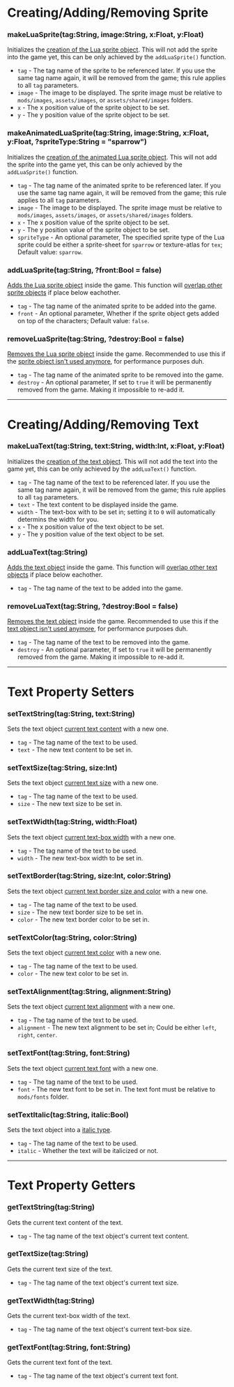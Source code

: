 # Creating/Adding/Removing Sprite
### makeLuaSprite(tag:String, image:String, x:Float, y:Float)
Initializes the <ins>creation of the Lua sprite object</ins>. This will not add the sprite into the game yet, this can be only achieved by the `addLuaSprite()` function.

- `tag` - The tag name of the sprite to be referenced later. If you use the same tag name again, it will be removed from the game; this rule applies to all `tag` parameters.
- `image` - The image to be displayed. The sprite image must be relative to `mods/images`, `assets/images`, or `assets/shared/images` folders.
- `x` - The x position value of the sprite object to be set.
- `y` - The y position value of the sprite object to be set.

### makeAnimatedLuaSprite(tag:String, image:String, x:Float, y:Float, ?spriteType:String = "sparrow")
Initializes the <ins>creation of the animated Lua sprite object</ins>. This will not add the sprite into the game yet, this can be only achieved by the `addLuaSprite()` function.

- `tag` - The tag name of the animated sprite to be referenced later. If you use the same tag name again, it will be removed from the game; this rule applies to all `tag` parameters.
- `image` - The image to be displayed. The sprite image must be relative to `mods/images`, `assets/images`, or `assets/shared/images` folders.
- `x` - The x position value of the sprite object to be set.
- `y` - The y position value of the sprite object to be set.
- `spriteType` - An optional parameter, The specified sprite type of the Lua sprite could be either a sprite-sheet for `sparrow` or texture-atlas for `tex`; Default value: `sparrow`.

### addLuaSprite(tag:String, ?front:Bool = false)
<ins>Adds the Lua sprite object</ins> inside the game. This function will <ins>overlap other sprite objects</ins> if place below eachother.

- `tag` - The tag name of the animated sprite to be added into the game.
- `front` - An optional parameter, Whether if the sprite object gets added on top of the characters; Default value: `false`.

### removeLuaSprite(tag:String, ?destroy:Bool = false)
<ins>Removes the Lua sprite object</ins> inside the game. Recommended to use this if the <ins>sprite object isn't used anymore</ins>, for performance purposes duh.

- `tag` - The tag name of the animated sprite to be removed into the game.
- `destroy` - An optional parameter, If set to `true` it will be permanently removed from the game. Making it impossible to re-add it.

***

# Creating/Adding/Removing Text
### makeLuaText(tag:String, text:String, width:Int, x:Float, y:Float)
Initializes the <ins>creation of the text object</ins>. This will not add the text into the game yet, this can be only achieved by the `addLuaText()` function.

- `tag` - The tag name of the text to be referenced later. If you use the same tag name again, it will be removed from the game; this rule applies to all `tag` parameters.
- `text` - The text content to be displayed inside the game.
- `width` - The text-box with to be set in; setting it to `0` will automatically determins the width for you.
- `x` - The x position value of the text object to be set.
- `y` - The y position value of the text object to be set.

### addLuaText(tag:String)
<ins>Adds the text object</ins> inside the game. This function will <ins>overlap other text objects</ins> if place below eachother.

- `tag` - The tag name of the text to be added into the game.

### removeLuaText(tag:String, ?destroy:Bool = false)
<ins>Removes the text object</ins> inside the game. Recommended to use this if the <ins>text object isn't used anymore</ins>, for performance purposes duh.

- `tag` - The tag name of the text to be removed into the game.
- `destroy` - An optional parameter, If set to `true` it will be permanently removed from the game. Making it impossible to re-add it.

***

# Text Property Setters
### setTextString(tag:String, text:String)
Sets the text object <ins>current text content</ins> with a new one.

- `tag` - The tag name of the text to be used.
- `text` - The new text content to be set in.

### setTextSize(tag:String, size:Int)
Sets the text object <ins>current text size</ins> with a new one.

- `tag` - The tag name of the text to be used.
- `size` - The new text size to be set in.

### setTextWidth(tag:String, width:Float)
Sets the text object <ins>current text-box width</ins> with a new one.

- `tag` - The tag name of the text to be used.
- `width` - The new text-box width to be set in.

### setTextBorder(tag:String, size:Int, color:String)
Sets the text object <ins>current text border size and color</ins> with a new one.

- `tag` - The tag name of the text to be used.
- `size` - The new text border size to be set in.
- `color` - The new text border color to be set in.

### setTextColor(tag:String, color:String)
Sets the text object <ins>current text color</ins> with a new one.

- `tag` - The tag name of the text to be used.
- `color` - The new text color to be set in.

### setTextAlignment(tag:String, alignment:String)
Sets the text object <ins>current text alignment</ins> with a new one.

- `tag` - The tag name of the text to be used.
- `alignment` - The new text alignment to be set in; Could be either `left`, `right`, `center`.

### setTextFont(tag:String, font:String)
Sets the text object <ins>current text font</ins> with a new one.

- `tag` - The tag name of the text to be used.
- `font` - The new text font to be set in. The text font must be relative to `mods/fonts` folder.

### setTextItalic(tag:String, italic:Bool)
Sets the text object into a <ins>italic type</ins>.

- `tag` - The tag name of the text to be used.
- `italic` - Whether the text will be italicized or not.

***

# Text Property Getters
### getTextString(tag:String)
Gets the current text content of the text.

- `tag` - The tag name of the text object's current text content.

### getTextSize(tag:String)
Gets the current text size of the text.

- `tag` - The tag name of the text object's current text size.

### getTextWidth(tag:String)
Gets the current text-box width of the text.

- `tag` - The tag name of the text object's current text-box size.

### getTextFont(tag:String, font:String)
Gets the current text font of the text.

- `tag` - The tag name of the text object's current text font.